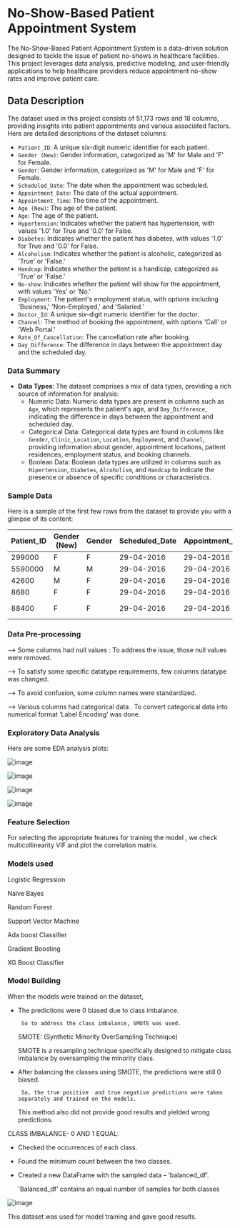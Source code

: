 # No-Show-Based Patient Appointment System

The No-Show-Based Patient Appointment System is a data-driven solution designed to tackle the issue of patient no-shows in healthcare facilities. This project leverages data analysis, predictive modeling, and user-friendly applications to help healthcare providers reduce appointment no-show rates and improve patient care.

## Data Description

The dataset used in this project consists of 51,173 rows and 18 columns, providing insights into patient appointments and various associated factors. Here are detailed descriptions of the dataset columns:

- `Patient_ID`: A unique six-digit numeric identifier for each patient.
- `Gender (New)`: Gender information, categorized as 'M' for Male and 'F' for Female.
- `Gender`: Gender information, categorized as 'M' for Male and 'F' for Female.
- `Scheduled_Date`: The date when the appointment was scheduled.
- `Appointment_Date`: The date of the actual appointment.
- `Appointment_Time`: The time of the appointment.
- `Age (New)`: The age of the patient.
- `Age`: The age of the patient.
- `Hypertension`: Indicates whether the patient has hypertension, with values '1.0' for True and '0.0' for False.
- `Diabetes`: Indicates whether the patient has diabetes, with values '1.0' for True and '0.0' for False.
- `Alcoholism`: Indicates whether the patient is alcoholic, categorized as 'True' or 'False.'
- `Handcap`: Indicates whether the patient is a handicap, categorized as 'True' or 'False.'
- `No-show`: Indicates whether the patient will show for the appointment, with values 'Yes' or 'No.'
- `Employment`: The patient's employment status, with options including 'Business,' 'Non-Employed,' and 'Salaried.'
- `Doctor_Id`: A unique six-digit numeric identifier for the doctor.
- `Channel`: The method of booking the appointment, with options 'Call' or 'Web Portal.'
- `Rate_Of_Cancellation`: The cancellation rate after booking.
- `Day_Difference`: The difference in days between the appointment day and the scheduled day.


### Data Summary

- **Data Types**: The dataset comprises a mix of data types, providing a rich source of information for analysis:
  - Numeric Data: Numeric data types are present in columns such as `Age`, which represents the patient's age, and `Day_Difference`, indicating the difference in days between the appointment and scheduled day.
  - Categorical Data: Categorical data types are found in columns like `Gender`, `Clinic_Location`, `Location`, `Employment`, and `Channel`, providing information about gender, appointment locations, patient residences, employment status, and booking channels.
  - Boolean Data: Boolean data types are utilized in columns such as `Hipertension`, `Diabetes`, `Alcoholism`, and `Handcap` to indicate the presence or absence of specific conditions or characteristics.


### Sample Data

Here is a sample of the first few rows from the dataset to provide you with a glimpse of its content:

| Patient_ID | Gender (New) | Gender | Scheduled_Date | Appointment_Date | Appointment_Time | Age (New) | Age | Hypertension | Diabetes | ... | Clinic_Location | Doctor_ID | Scheduled_Day | Appointment_Day | Appointment_Type | Channel | Cancelled | Rate_Of_Cancellation | Day_Difference | Appointment_Hour |
|------------|--------------|--------|----------------|------------------|-----------------|-----------|-----|--------------|----------|-----|-----------------|-----------|--------------|----------------|-----------------|---------|-----------|----------------------|----------------|-----------------|
| 299000     | F            | F      | 29-04-2016     | 29-04-2016       | 22.05.00        | 26        | 62  | 1.0          | 0.0      | ... | Noida           | 4000.0    | Friday       | Friday         | Follow-up Visit  | Call    | 1.0       | 0.666667             | 0 days         | 22.0            |
| 5590000    | M            | M      | 29-04-2016     | 29-04-2016       | 21.32.00        | 52        | 56  | 0.0          | 0.0      | ... | Pune            | 1000.0    | Friday       | Friday         | New Patient      | Web Portal | 1.0       | 0.555556             | 0 days         | 21.0            |
| 42600      | M            | F      | 29-04-2016     | 29-04-2016       | 21.46.00        | 12        | 62  | 0.0          | 0.0      | ... | Coimbatore      | 1000.0    | Friday       | Friday         | New Patient      | Call       | 0.0       | 0.545455             | 0 days         | 21.0            |
| 8680       | F            | F      | 29-04-2016     | 29-04-2016       | 18.08.00        | 22        | 8   | 0.0          | 0.0      | ... | Pune            | 2000.0    | Friday       | Friday         | Follow-up Visit  | Web Portal | 0.0       | 0.589744             | 0 days         | 18.0            |
| 88400      | F            | F      | 29-04-2016     | 29-04-2016       | 20.22.00        | 26        | 56  | 1.0          | 1.0      | ... | Pune            | 3000.0    | Friday       | Friday         | New Patient      | Mobile Application | 1.0 | 0.535714             | 0 days         | 20.0            |


### Data Pre-processing

--> Some columns had null values :   To address the issue, those null values were removed.

--> To satisfy some specific datatype requirements, few columns datatype was changed.

--> To avoid confusion, some column names were standardized.

--> Various columns had categorical data . To convert categorical data into  numerical format  ‘Label Encoding’ was done.


### Exploratory Data Analysis

Here are some EDA analysis plots:

![image](https://github.com/suryaaaprakash/no_show_appointment/assets/147717009/3a16b142-3461-4ab2-90e2-d1496e328e5d)

![image](https://github.com/suryaaaprakash/no_show_appointment/assets/147717009/cd586f8b-5b8b-4a99-b16a-fb449c10c116)

![image](https://github.com/suryaaaprakash/no_show_appointment/assets/147717009/dc5eabb5-d0d9-4a5b-a8c6-b33d36004379)

![image](https://github.com/suryaaaprakash/no_show_appointment/assets/147717009/6fe51670-9f60-480d-96ec-d20383cfa66c)


### Feature Selection

For selecting the appropriate features for training the model , we check multicollinearity VIF and plot the correlation matrix.

### Models used

Logistic Regression

Naïve Bayes

Random Forest

Support Vector Machine

Ada boost Classifier

Gradient Boosting

XG Boost Classifier


### Model Building

When the models were trained on the dataset,

* The predictions were 0 biased due to class imbalance.

       So to address the class imbalance, SMOTE was used.
    SMOTE:  (Synthetic Minority OverSampling Technique)
  
    SMOTE is a resampling technique specifically designed to mitigate class imbalance by oversampling the minority class.

* After balancing the classes using SMOTE, the predictions were still 0 biased.

       So, the true positive  and true negative predictions were taken separately and trained on the models.
  This method also did not provide good results and yielded wrong predictions.

CLASS IMBALANCE- 0 AND 1 EQUAL:

- Checked the occurrences of each class.
  
- Found the minimum count between the two classes.
  
- Created a new DataFrame with the sampled data – ‘balanced_df’.

  'Balanced_df' contains an equal number of samples for both classes

![image](https://github.com/suryaaaprakash/no_show_appointment/assets/147717009/4c993fa4-1157-44b1-9a62-a3826e95af9f)

This dataset was used for model training and gave good results.












